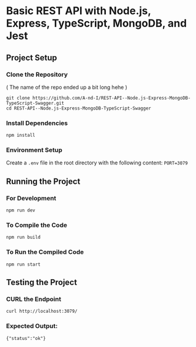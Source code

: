# Basic REST API with Node.js, Express, TypeScript, MongoDB, and Jest

## Project Setup

### Clone the Repository
( The name of the repo ended up a bit long hehe )
```
git clone https://github.com/A-nd-I/REST-API--Node.js-Express-MongoDB-TypeScript-Swagger.git
cd REST-API--Node.js-Express-MongoDB-TypeScript-Swagger
```

### Install Dependencies
`
npm install
`

### Environment Setup
Create a `.env` file in the root directory with the following content:
`
PORT=3079
`

## Running the Project

### For Development
`
npm run dev
`

### To Compile the Code
`
npm run build
`

### To Run the Compiled Code
`
npm run start
`

## Testing the Project

### CURL the Endpoint
`
curl http://localhost:3079/
`

### Expected Output:
`
{"status":"ok"}
`
